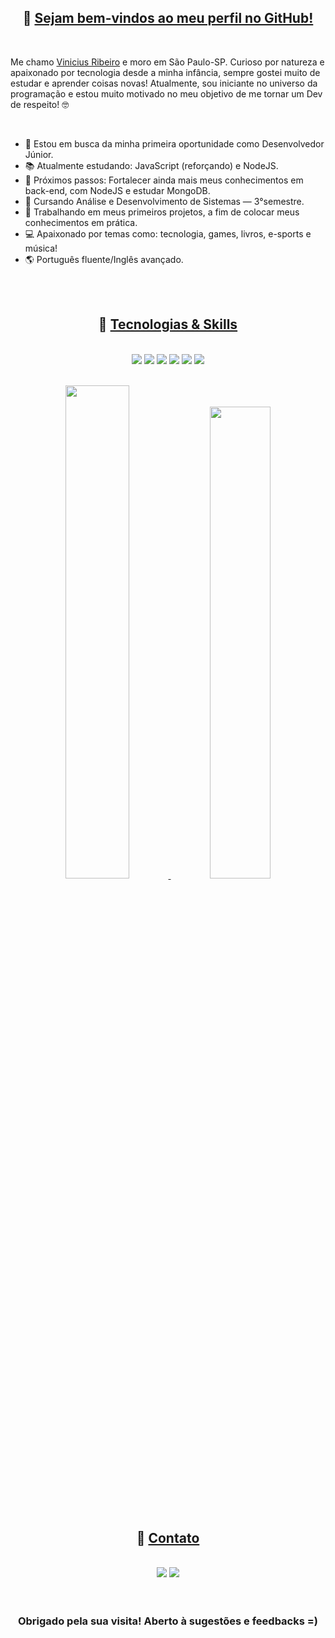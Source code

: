 <h2 align="center">🚀 <u>Sejam bem-vindos ao meu perfil no GitHub!</u></h2><br>
  <p>Me chamo <a href="https://www.linkedin.com/in/jvinicius-ribeiro" target="_blank">Vinicius Ribeiro</a> e moro em São Paulo-SP. Curioso por natureza e apaixonado por tecnologia desde a minha infância, sempre gostei muito de estudar e aprender coisas novas! Atualmente, sou iniciante no universo da programação e estou muito motivado no meu objetivo de me tornar um Dev de respeito! 🤓</p><br>

<ul>
  <li>🚀 Estou em busca da minha primeira oportunidade como Desenvolvedor Júnior.</li>
  <li>📚 Atualmente estudando: JavaScript (reforçando) e NodeJS.</li>
  <li>🎯 Próximos passos: Fortalecer ainda mais meus conhecimentos em back-end, com NodeJS e estudar MongoDB.</li>
  <li>📝 Cursando Análise e Desenvolvimento de Sistemas — 3°semestre.</li>
  <li>🔨 Trabalhando em meus primeiros projetos, a fim de colocar meus conhecimentos em prática.</li>
  <li>💻 Apaixonado por temas como: tecnologia, games, livros, e-sports e música!</li>
  <li>🌎 Português fluente/Inglês avançado.</li>
</ul><br><br>

<div align="center">
  <h2>🚀 <u>Tecnologias & Skills</u></h2><br>
  <img src=https://img.shields.io/badge/HTML5-E34F26?style=for-the-badge&logo=html5&logoColor=white target="_blank">
  <img src=https://img.shields.io/badge/CSS3-1572B6?style=for-the-badge&logo=css3&logoColor=white target="_blank">
  <img src=https://img.shields.io/badge/JavaScript-323330?style=for-the-badge&logo=javascript&logoColor=F7DF1E target="_blank">
  <img src=https://img.shields.io/badge/React-20232A?style=for-the-badge&logo=react&logoColor=61DAFB target="_blank">
  <img src=https://img.shields.io/badge/Node.js-43853D?style=for-the-badge&logo=node.js&logoColor=white target="_blank">
  <img src=https://img.shields.io/badge/GIT-E44C30?style=for-the-badge&logo=git&logoColor=white target="_blank"><br>
  
  
  <a href="https://github.com/jvinicius-ribeiro"><br>
    <img width="45%" src="https://github-readme-stats.vercel.app/api?username=jvinicius-ribeiro&count_private=true&include_all_commits=true&show_icons=true&theme=github_dark&hide_border=false&show_owner=true"/>
    <img width="44%" src="https://github-readme-stats.vercel.app/api/top-langs/?username=jvinicius-ribeiro&layout=compact&langs_count=6&theme=github_dark"/>
</div>
  </a>
</div><br><br>

<div align="center">
  <h2>🚀 <u>Contato</u></h2><br>
  <a href="https://www.linkedin.com/in/jvinicius-ribeiro" target="_blank"> <img src="https://img.shields.io/badge/-LinkedIn-%230077B5?style=for-the-badge&logo=linkedin&logoColor=white" target="_blank"></a>
  <a href="mailto:jvinicius.ribeiro@proton.me"><img src="https://img.shields.io/badge/ProtonMail-8B89CC?style=for-the-badge&logo=protonmail&logoColor=white" target="_blank"></a>
</div><br><br>

<h3 align="center">Obrigado pela sua visita! Aberto à sugestões e feedbacks =)</h3>



  
